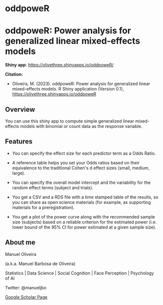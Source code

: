# oddpoweR

# oddpoweR: Power analysis for generalized linear mixed-effects models

**Shiny app**: <https://olivethree.shinyapps.io/oddpoweR/>

**Citation:**

-   Oliveira, M. (2023). oddpoweR: Power analysis for generalized linear mixed-effects models. R Shiny application (Version 0.1), <https://olivethree.shinyapps.io/oddpoweR>

## Overview

You can use this shiny app to compute simple generalized linear mixed-effects models with binomial or count data as the response variable.

## Features

-   You can specify the effect size for each predictor term as a Odds Ratio.

-   A reference table helps you set your Odds ratios based on their equivalence to the traditional Cohen's d effect sizes (small, medium, large).

-   You can specify the overall model intercept and the variability for the random effect terms (subject and trials).

-   You get a CSV and a RDS file with a time stamped table of the results, so you can share as open science materials (for example, as supporting materials for a preregistration).

-   You get a plot of the power curve along with the recommended sample size (subjects) based on a reliable criterion for the estimated power (i.e. lower bound of the 95% CI for power estimated at a given sample size).

## About me

Manuel Oliveira

(a.k.a. Manuel Barbosa de Oliveira)

Statistics \| Data Science \| Social Cognition \| Face Perception \| Psychology of AI

Twitter: @manueljbo

[Google Scholar Page](https://scholar.google.pt/citations?user=8BGdMv8AAAAJ&hl=en)
